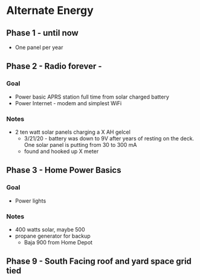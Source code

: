# Alternate Energy

## Phase 1 - until now
* One panel per year

## Phase 2 - Radio forever -

### Goal
* Power basic APRS station full time from solar charged battery
* Power Internet - modem and simplest WiFi

### Notes
* 2 ten watt solar panels charging a X AH gelcel
   * 3/21/20 - battery was down to 9V after years of resting on the deck.  One solar panel is putting from 30 to 300 mA
   * found and hooked up X meter
  
## Phase 3 - Home Power Basics

### Goal
* Power lights

### Notes
* 400 watts solar, maybe 500
* propane generator for backup
   * Baja 900 from Home Depot
   
   
## Phase 9 - South Facing roof and yard space grid tied
   
